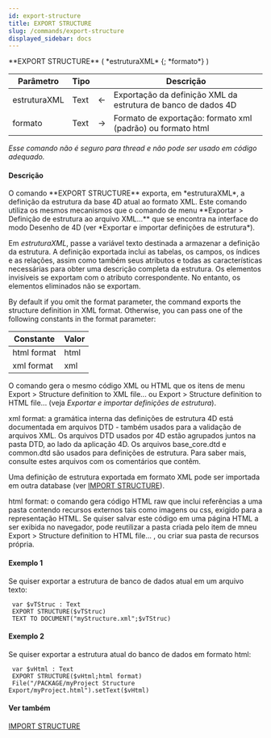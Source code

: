 ```yaml
---
id: export-structure
title: EXPORT STRUCTURE
slug: /commands/export-structure
displayed_sidebar: docs
---
```


<!--REF #_command_.EXPORT STRUCTURE.Syntax-->**EXPORT STRUCTURE** ( *estruturaXML* {; *formato*} )<!-- END REF-->
<!--REF #_command_.EXPORT STRUCTURE.Params-->
| Parâmetro | Tipo |  | Descrição |
| --- | --- | --- | --- |
| estruturaXML | Text | &#8592; | Exportação da definição XML da estrutura de banco de dados 4D |
| formato | Text | &#8594;  | Formato de exportação: formato xml (padrão) ou formato html |

<!-- END REF-->

*Esse comando não é seguro para thread e não pode ser usado em código adequado.*


#### Descrição 

<!--REF #_command_.EXPORT STRUCTURE.Summary-->O comando **EXPORT STRUCTURE** exporta, em *estruturaXML*, a definição da estrutura da base 4D atual ao formato XML.<!-- END REF--> Este comando utiliza os mesmos mecanismos que o comando de menu **Exportar > Definição de estrutura ao arquivo XML...** que se encontra na interface do modo Desenho de 4D (ver *Exportar e importar definições de estrutura*).

Em *estruturaXML*, passe a variável texto destinada a armazenar a definição da estrutura. A definição exportada inclui as tabelas, os campos, os índices e as relações, assim como também seus atributos e todas as características necessárias para obter uma descrição completa da estrutura. Os elementos invisíveis se exportam com o atributo correspondente. No entanto, os elementos eliminados não se exportam.

By default if you omit the format parameter, the command exports the structure definition in XML format. Otherwise, you can pass one of the following constants in the format parameter:

| Constante   | Valor |
| ----------- | ----- |
| html format | html  |
| xml format  | xml   |

O comando gera o mesmo código XML ou HTML que os itens de menu Export > Structure definition to XML file... ou Export > Structure definition to HTML file... (veja *Exportar e importar definições de estrutura*).

xml format: a gramática interna das definições de estrutura 4D está documentada em arquivos DTD - também usados para a validação de arquivos XML. Os arquivos DTD usados por 4D estão agrupados juntos na pasta DTD, ao lado da aplicação 4D. Os arquivos base\_core.dtd e common.dtd são usados para definições de estrutura. Para saber mais, consulte estes arquivos com os comentários que contêm.

Uma definição de estrutura exportada em formato XML pode ser importada em outra database (ver [IMPORT STRUCTURE](import-structure.md)).

html format: o comando gera código HTML raw que inclui referências a uma pasta contendo recursos externos tais como imagens ou css, exigido para a representação HTML. Se quiser salvar este código em uma página HTML a ser exibida no navegador, pode reutilizar a pasta criada pelo item de mneu Export > Structure definition to HTML file... , ou criar sua pasta de recursos própria. 

#### Exemplo 1 

Se quiser exportar a estrutura de banco de dados atual em um arquivo texto:

```4d
 var $vTStruc : Text
 EXPORT STRUCTURE($vTStruc)
 TEXT TO DOCUMENT("myStructure.xml";$vTStruc)
```

#### Exemplo 2 

Se quiser exportar a estrutura atual do banco de dados em formato html:

```4d
 var $vHtml : Text
 EXPORT STRUCTURE($vHtml;html format)
 File("/PACKAGE/myProject Structure Export/myProject.html").setText($vHtml)
```

#### Ver também 

[IMPORT STRUCTURE](import-structure.md)  